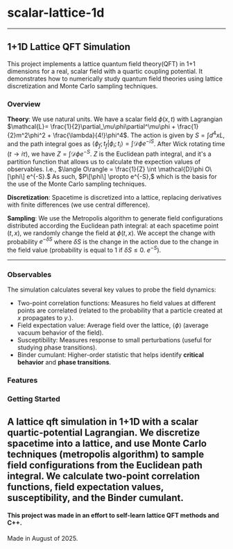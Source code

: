 # scalar-lattice-1d
---
## 1+1D Lattice QFT Simulation
This project implements a lattice quantum field theory(QFT) in 1+1 dimensions for a real, scalar field with a quartic coupling potential. It demonstrates how to numerically study quantum field theories using lattice discretization and Monte Carlo sampling techniques.
### Overview
**Theory**: We use natural units. We have a scalar field $\phi(x,t)$ with Lagrangian $\mathcal{L}= \frac{1}{2}\partial_\mu\phi\partial^\mu\phi + \frac{1}{2}m^2\phi^2 + \frac{\lambda}{4!}\phi^4$. The action is given by $S = \int d^4x L$, and the path integral goes as $\langle \phi_f; t_f|\phi_i; t_i\rangle = \int \mathcal{D}\phi e^{-i S}$. After Wick rotating time ($t\rightarrow i\tau$), we have $Z = \int \mathcal{D}\phi e^{-S}.$ $Z$ is the Euclidean path integral, and it's a partition function that allows us to calculate the expection values of observables. I.e., $\langle O\rangle = \frac{1}{Z} \int \mathcal{D}\phi O\[\phi\] e^{-S}.$ As such, $P\[\phi\] \propto e^{-S},$ which is the basis for the use of the Monte Carlo sampling techniques.

**Discretization**: Spacetime is discretized into a lattice, replacing derivatives with finite differences (we use central difference).

**Sampling**: We use the Metropolis algorithm to generate field configurations distributed according the Euclidean path integral: at each spacetime point $(t,x)$, we randomly change the field at $\phi(t,x)$. We accept the change with probability $e^{-\delta S}$ where $\delta S$ is the change in the action due to the change in the field value (probability is equal to 1 if $\delta S\le 0$. $e^{-S}$).

---

### Observables
The simulation calculates several key values to probe the field dynamics:
 - Two-point correlation functions: Measures ho field values at different points are correlated (related to the probability that a particle created at $x$ propagates to $y$.).
 - Field expectation value: Average field over the lattice, $\langle \phi \rangle$ (average vacuum behavior of the field).
 - Susceptibility: Measures response to small perturbations (useful for studying phase transitions).
 - Binder cumulant: Higher-order statistic that helps identify **critical behavior** and **phase transitions**.

### Features

### Getting Started
A lattice qft simulation in 1+1D with a scalar quartic-potential Lagrangian. We discretize spacetime into a lattice, and use Monte Carlo techniques (metropolis algorithm) to sample field configurations from the Euclidean path integral. We calculate two-point correlation functions, field expectation values, susceptibility, and the Binder cumulant.
---
#### This project was made in an effort to self-learn lattice QFT methods and C++.
Made in August of 2025.
